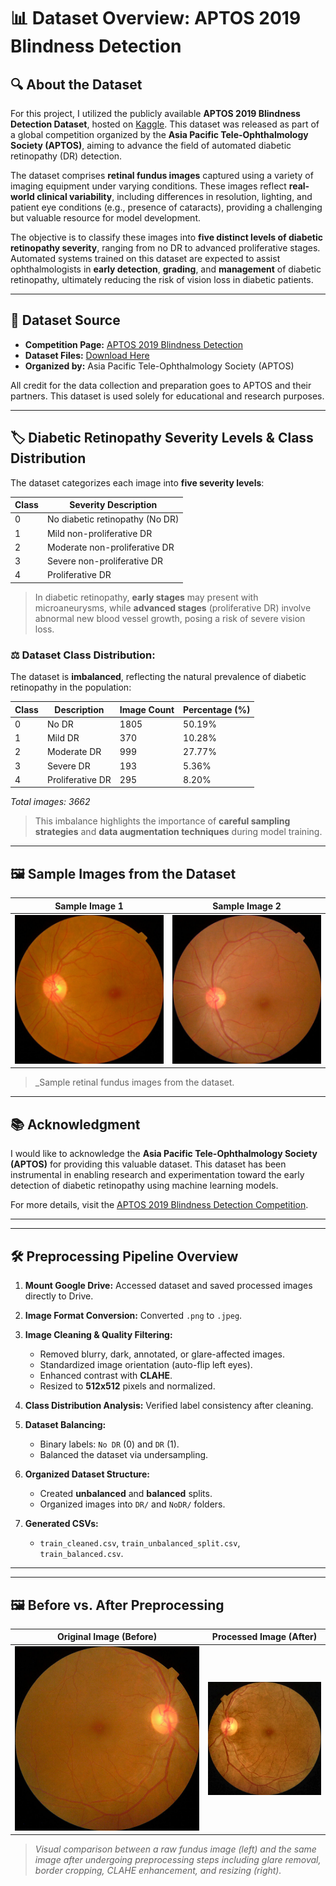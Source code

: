 # 📊 Dataset Overview: APTOS 2019 Blindness Detection

## 🔍 About the Dataset

For this project, I utilized the publicly available **APTOS 2019 Blindness Detection Dataset**, hosted on [Kaggle](https://www.kaggle.com/competitions/aptos2019-blindness-detection). This dataset was released as part of a global competition organized by the **Asia Pacific Tele-Ophthalmology Society (APTOS)**, aiming to advance the field of automated diabetic retinopathy (DR) detection.

The dataset comprises **retinal fundus images** captured using a variety of imaging equipment under varying conditions. These images reflect **real-world clinical variability**, including differences in resolution, lighting, and patient eye conditions (e.g., presence of cataracts), providing a challenging but valuable resource for model development.

The objective is to classify these images into **five distinct levels of diabetic retinopathy severity**, ranging from no DR to advanced proliferative stages. Automated systems trained on this dataset are expected to assist ophthalmologists in **early detection**, **grading**, and **management** of diabetic retinopathy, ultimately reducing the risk of vision loss in diabetic patients.

---

## 📁 Dataset Source

- **Competition Page:** [APTOS 2019 Blindness Detection](https://www.kaggle.com/competitions/aptos2019-blindness-detection)
- **Dataset Files:** [Download Here](https://www.kaggle.com/competitions/aptos2019-blindness-detection/data)
- **Organized by:** Asia Pacific Tele-Ophthalmology Society (APTOS)

All credit for the data collection and preparation goes to APTOS and their partners. This dataset is used solely for educational and research purposes.

---

## 🏷️ Diabetic Retinopathy Severity Levels & Class Distribution

The dataset categorizes each image into **five severity levels**:

| Class | Severity Description              |
|-------|-----------------------------------|
| 0     | No diabetic retinopathy (No DR)   |
| 1     | Mild non-proliferative DR         |
| 2     | Moderate non-proliferative DR     |
| 3     | Severe non-proliferative DR       |
| 4     | Proliferative DR                  |

> In diabetic retinopathy, **early stages** may present with microaneurysms, while **advanced stages** (proliferative DR) involve abnormal new blood vessel growth, posing a risk of severe vision loss.

### ⚖️ **Dataset Class Distribution:**

The dataset is **imbalanced**, reflecting the natural prevalence of diabetic retinopathy in the population:

| Class | Description                    | Image Count | Percentage (%) |
|-------|--------------------------------|-------------|----------------|
| 0     | No DR                          | 1805        | 50.19%         |
| 1     | Mild DR                        | 370         | 10.28%         |
| 2     | Moderate DR                    | 999         | 27.77%         |
| 3     | Severe DR                      | 193         | 5.36%          |
| 4     | Proliferative DR                | 295         | 8.20%          |

_Total images: 3662_

> This imbalance highlights the importance of **careful sampling strategies** and **data augmentation techniques** during model training.

---

## 🖼️ Sample Images from the Dataset

| Sample Image 1                            | Sample Image 2                             |
|-------------------------------------------|--------------------------------------------|
| ![No DR](images/00cc2b75cddd.png)         | ![Mild DR](images/002c21358ce6.png)        |

> _Sample retinal fundus images from the dataset.

---

## 📚 Acknowledgment

I would like to acknowledge the **Asia Pacific Tele-Ophthalmology Society (APTOS)** for providing this valuable dataset. This dataset has been instrumental in enabling research and experimentation toward the early detection of diabetic retinopathy using machine learning models.

For more details, visit the [APTOS 2019 Blindness Detection Competition](https://www.kaggle.com/competitions/aptos2019-blindness-detection).

---
---

## 🛠️ Preprocessing Pipeline Overview

1. **Mount Google Drive:** Accessed dataset and saved processed images directly to Drive.

2. **Image Format Conversion:** Converted `.png` to `.jpeg`.

3. **Image Cleaning & Quality Filtering:**
   - Removed blurry, dark, annotated, or glare-affected images.
   - Standardized image orientation (auto-flip left eyes).
   - Enhanced contrast with **CLAHE**.
   - Resized to **512x512** pixels and normalized.

4. **Class Distribution Analysis:** Verified label consistency after cleaning.

5. **Dataset Balancing:**
   - Binary labels: `No DR` (0) and `DR` (1).
   - Balanced the dataset via undersampling.

6. **Organized Dataset Structure:**
   - Created **unbalanced** and **balanced** splits.
   - Organized images into `DR/` and `NoDR/` folders.

7. **Generated CSVs:**
   - `train_cleaned.csv`, `train_unbalanced_split.csv`, `train_balanced.csv`.

---

---

## 🖼️ Before vs. After Preprocessing

| Original Image (Before)                      | Processed Image (After)                   |
|----------------------------------------------|-------------------------------------------|
| ![Before Preprocessing](images/0a4e1a29ffff.png) | ![After Preprocessing](images/0a4e1a29ffff.jpeg) |

> _Visual comparison between a raw fundus image (left) and the same image after undergoing preprocessing steps including glare removal, border cropping, CLAHE enhancement, and resizing (right)._



